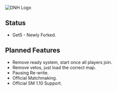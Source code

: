 ![DNH Logo](https://camo.githubusercontent.com/742c455547018630cf337754b6e93a16e880dbd2/68747470733a2f2f63646e2e646973636f72646170702e636f6d2f6174746163686d656e74732f3433353630313839363836323930383433372f3533383532363832363139323936313533362f6e626664666864666864686468642e706e67)

## Status
- Get5 - Newly Forked.

## Planned Features
  - Remove ready system, start once all players join.
  - Remove vetos, just load the correct map.
  - Pausing Re-write.
  - Official Matchmaking.
  - Official SM 1.10 Support.

